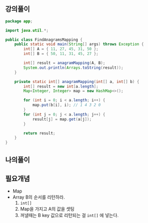 ## 강의풀이

```java
package app;

import java.util.*;

public class FindAnagramsMapping {
    public static void main(String[] args) throws Exception {
        int[] A = { 11, 27, 45, 31, 50 };
        int[] B = { 50, 11, 31, 45, 27 };

        int[] result = anagramMapping(A, B);
        System.out.println(Arrays.toString(result));
    }

    private static int[] anagramMapping(int[] a, int[] b) {
        int[] result = new int[a.length];
        Map<Integer, Integer> map = new HashMap<>();

        for (int i = 0; i < a.length; i++) {
            map.put(b[i], i); // 1 4 3 2 0
        }
        for (int j = 0; j < a.length; j++) {
            result[j] = map.get(a[j]);
        }

        return result;
    }
}
```

## 나의풀이



## 필요개념

- Map
- Array B의 순서를 리턴하라.
  1. `int[]`
  2. Map을 가지고 A의 값을 셋팅
  3. 꺼낼때는 B key 값으로 리턴되는 걸 `int[]` 에 넣는다.

